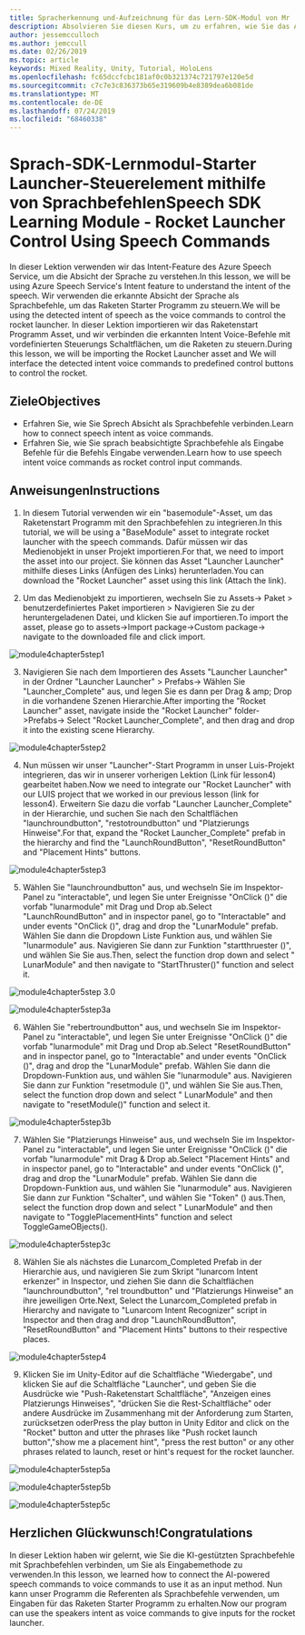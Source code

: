 ```yaml
---
title: Spracherkennung und-Aufzeichnung für das Lern-SDK-Modul von Mr
description: Absolvieren Sie diesen Kurs, um zu erfahren, wie Sie das Azure Speech SDK in einer Mixed Reality-Anwendung implementieren.
author: jessemcculloch
ms.author: jemccull
ms.date: 02/26/2019
ms.topic: article
keywords: Mixed Reality, Unity, Tutorial, HoloLens
ms.openlocfilehash: fc65dccfcbc181af0c0b321374c721797e120e5d
ms.sourcegitcommit: c7c7e3c836373b65e319609b4e8389dea6b081de
ms.translationtype: MT
ms.contentlocale: de-DE
ms.lasthandoff: 07/24/2019
ms.locfileid: "68460338"
---
```

# <a name="speech-sdk-learning-module---rocket-launcher-control-using-speech-commands"></a><span data-ttu-id="ef337-104">Sprach-SDK-Lernmodul-Starter Launcher-Steuerelement mithilfe von Sprachbefehlen</span><span class="sxs-lookup"><span data-stu-id="ef337-104">Speech SDK Learning Module - Rocket Launcher Control Using Speech Commands</span></span>

<span data-ttu-id="ef337-105">In dieser Lektion verwenden wir das Intent-Feature des Azure Speech Service, um die Absicht der Sprache zu verstehen.</span><span class="sxs-lookup"><span data-stu-id="ef337-105">In this lesson, we will be using Azure Speech Service's Intent feature to understand the intent of the speech.</span></span> <span data-ttu-id="ef337-106">Wir verwenden die erkannte Absicht der Sprache als Sprachbefehle, um das Raketen Starter Programm zu steuern.</span><span class="sxs-lookup"><span data-stu-id="ef337-106">We will be using the detected intent of speech as the voice commands to control the rocket launcher.</span></span> <span data-ttu-id="ef337-107">In dieser Lektion importieren wir das Raketenstart Programm Asset, und wir verbinden die erkannten Intent Voice-Befehle mit vordefinierten Steuerungs Schaltflächen, um die Raketen zu steuern.</span><span class="sxs-lookup"><span data-stu-id="ef337-107">During this lesson, we will be importing the Rocket Launcher asset and We will interface the detected intent voice commands to predefined control buttons to control the rocket.</span></span> 

## <a name="objectives"></a><span data-ttu-id="ef337-108">Ziele</span><span class="sxs-lookup"><span data-stu-id="ef337-108">Objectives</span></span>

- <span data-ttu-id="ef337-109">Erfahren Sie, wie Sie Sprech Absicht als Sprachbefehle verbinden.</span><span class="sxs-lookup"><span data-stu-id="ef337-109">Learn how to connect speech intent as voice commands.</span></span>
- <span data-ttu-id="ef337-110">Erfahren Sie, wie Sie sprach beabsichtigte Sprachbefehle als Eingabe Befehle für die Befehls Eingabe verwenden.</span><span class="sxs-lookup"><span data-stu-id="ef337-110">Learn how to use speech intent voice commands as rocket control input commands.</span></span>

## <a name="instructions"></a><span data-ttu-id="ef337-111">Anweisungen</span><span class="sxs-lookup"><span data-stu-id="ef337-111">Instructions</span></span>
1. <span data-ttu-id="ef337-112">In diesem Tutorial verwenden wir ein "basemodule"-Asset, um das Raketenstart Programm mit den Sprachbefehlen zu integrieren.</span><span class="sxs-lookup"><span data-stu-id="ef337-112">In this tutorial, we will be using a "BaseModule" asset to integrate rocket launcher with the speech commands.</span></span> <span data-ttu-id="ef337-113">Dafür müssen wir das Medienobjekt in unser Projekt importieren.</span><span class="sxs-lookup"><span data-stu-id="ef337-113">For that, we need to import the asset into our project.</span></span> <span data-ttu-id="ef337-114">Sie können das Asset "Launcher Launcher" mithilfe dieses Links (Anfügen des Links) herunterladen.</span><span class="sxs-lookup"><span data-stu-id="ef337-114">You can download the "Rocket Launcher" asset using this link (Attach the link).</span></span> 

2. <span data-ttu-id="ef337-115">Um das Medienobjekt zu importieren, wechseln Sie zu Assets-> Paket > benutzerdefiniertes Paket importieren > Navigieren Sie zu der heruntergeladenen Datei, und klicken Sie auf importieren.</span><span class="sxs-lookup"><span data-stu-id="ef337-115">To import the asset, please go to assets->Import package->Custom package-> navigate to the downloaded file and click import.</span></span>

![module4chapter5step1](images/module4chapter5step1.PNG)

3. <span data-ttu-id="ef337-117">Navigieren Sie nach dem Importieren des Assets "Launcher Launcher" in der Ordner "Launcher Launcher" > Prefabs-> Wählen Sie "Launcher_Complete" aus, und legen Sie es dann per Drag & amp; Drop in die vorhandene Szenen Hierarchie.</span><span class="sxs-lookup"><span data-stu-id="ef337-117">After importing the "Rocket Launcher" asset, navigate inside the "Rocket Launcher" folder->Prefabs-> Select "Rocket Launcher_Complete", and then drag and drop it into the existing scene Hierarchy.</span></span>

![module4chapter5step2](images/module4chapter5step2.PNG)

4. <span data-ttu-id="ef337-119">Nun müssen wir unser "Launcher"-Start Programm in unser Luis-Projekt integrieren, das wir in unserer vorherigen Lektion (Link für lesson4) gearbeitet haben.</span><span class="sxs-lookup"><span data-stu-id="ef337-119">Now we need to integrate our "Rocket Launcher" with our LUIS project that we worked in our previous lesson (link for lesson4).</span></span> <span data-ttu-id="ef337-120">Erweitern Sie dazu die vorfab "Launcher Launcher_Complete" in der Hierarchie, und suchen Sie nach den Schaltflächen "launchroundbutton", "restotroundbutton" und "Platzierungs Hinweise".</span><span class="sxs-lookup"><span data-stu-id="ef337-120">For that, expand the "Rocket Launcher_Complete" prefab in the hierarchy and find the "LaunchRoundButton", "ResetRoundButton" and "Placement Hints" buttons.</span></span>

![module4chapter5step3](images/module4chapter5step3.PNG)

5. <span data-ttu-id="ef337-122">Wählen Sie "launchroundbutton" aus, und wechseln Sie im Inspektor-Panel zu "interactable", und legen Sie unter Ereignisse "OnClick ()" die vorfab "lunarmodule" mit Drag und Drop ab.</span><span class="sxs-lookup"><span data-stu-id="ef337-122">Select "LaunchRoundButton" and in inspector panel, go to "Interactable" and under events "OnClick ()", drag and drop the "LunarModule" prefab.</span></span> <span data-ttu-id="ef337-123">Wählen Sie dann die Dropdown Liste Funktion aus, und wählen Sie "lunarmodule" aus. Navigieren Sie dann zur Funktion "startthruester ()", und wählen Sie Sie aus.</span><span class="sxs-lookup"><span data-stu-id="ef337-123">Then, select the function drop down and select " LunarModule" and then navigate to "StartThruster()" function and select it.</span></span>

![module4chapter5step 3.0](images/module4chapter5step3.0.PNG)

![module4chapter5step3a](images/module4chapter5step3a.PNG)

6. <span data-ttu-id="ef337-126">Wählen Sie "rebertroundbutton" aus, und wechseln Sie im Inspektor-Panel zu "interactable", und legen Sie unter Ereignisse "OnClick ()" die vorfab "lunarmodule" mit Drag und Drop ab.</span><span class="sxs-lookup"><span data-stu-id="ef337-126">Select "ResetRoundButton" and in inspector panel, go to "Interactable" and under events "OnClick ()", drag and drop the "LunarModule" prefab.</span></span> <span data-ttu-id="ef337-127">Wählen Sie dann die Dropdown-Funktion aus, und wählen Sie "lunarmodule" aus. Navigieren Sie dann zur Funktion "resetmodule ()", und wählen Sie Sie aus.</span><span class="sxs-lookup"><span data-stu-id="ef337-127">Then, select the function drop down and select " LunarModule" and then navigate to "resetModule()" function and select it.</span></span>

![module4chapter5step3b](images/module4chapter5step3b.PNG)

7. <span data-ttu-id="ef337-129">Wählen Sie "Platzierungs Hinweise" aus, und wechseln Sie im Inspektor-Panel zu "interactable", und legen Sie unter Ereignisse "OnClick ()" die vorfab "lunarmodule" mit Drag & Drop ab.</span><span class="sxs-lookup"><span data-stu-id="ef337-129">Select "Placement Hints" and in inspector panel, go to "Interactable" and under events "OnClick ()", drag and drop the "LunarModule" prefab.</span></span> <span data-ttu-id="ef337-130">Wählen Sie dann die Dropdown-Funktion aus, und wählen Sie "lunarmodule" aus. Navigieren Sie dann zur Funktion "Schalter", und wählen Sie "Token" () aus.</span><span class="sxs-lookup"><span data-stu-id="ef337-130">Then, select the function drop down and select " LunarModule" and then navigate to "TogglePlacementHints" function and select ToggleGameOBjects().</span></span>

![module4chapter5step3c](images/module4chapter5step3c.PNG)

8.  <span data-ttu-id="ef337-132">Wählen Sie als nächstes die Lunarcom_Completed Prefab in der Hierarchie aus, und navigieren Sie zum Skript "lunarcom Intent erkenzer" in Inspector, und ziehen Sie dann die Schaltflächen "launchroundbutton", "rel troundbutton" und "Platzierungs Hinweise" an ihre jeweiligen Orte.</span><span class="sxs-lookup"><span data-stu-id="ef337-132">Next, Select the Lunarcom_Completed prefab in Hierarchy and navigate to "Lunarcom Intent Recognizer" script in Inspector and then drag and drop  "LaunchRoundButton", "ResetRoundButton" and "Placement Hints" buttons to their respective places.</span></span>

![module4chapter5step4](images/module4chapter5step4.PNG)

9. <span data-ttu-id="ef337-134">Klicken Sie im Unity-Editor auf die Schaltfläche "Wiedergabe", und klicken Sie auf die Schaltfläche "Launcher", und geben Sie die Ausdrücke wie "Push-Raketenstart Schaltfläche", "Anzeigen eines Platzierungs Hinweises", "drücken Sie die Rest-Schaltfläche" oder andere Ausdrücke im Zusammenhang mit der Anforderung zum Starten, zurücksetzen oder</span><span class="sxs-lookup"><span data-stu-id="ef337-134">Press the play button in Unity Editor and click on the "Rocket" button and utter the phrases like "Push rocket launch button","show me a placement hint", "press the rest button" or any other phrases related to launch, reset or hint's request for the rocket launcher.</span></span>

![module4chapter5step5a](images/module4chapter5step5a.PNG)

![module4chapter5step5b](images/module4chapter5step5b.PNG)

![module4chapter5step5c](images/module4chapter5step5c.PNG)

## <a name="congratulations"></a><span data-ttu-id="ef337-138">Herzlichen Glückwunsch!</span><span class="sxs-lookup"><span data-stu-id="ef337-138">Congratulations</span></span>

<span data-ttu-id="ef337-139">In dieser Lektion haben wir gelernt, wie Sie die KI-gestützten Sprachbefehle mit Sprachbefehlen verbinden, um Sie als Eingabemethode zu verwenden.</span><span class="sxs-lookup"><span data-stu-id="ef337-139">In this lesson, we learned how to connect the AI-powered speech commands to voice commands to use it as an input method.</span></span> <span data-ttu-id="ef337-140">Nun kann unser Programm die Referenten als Sprachbefehle verwenden, um Eingaben für das Raketen Starter Programm zu erhalten.</span><span class="sxs-lookup"><span data-stu-id="ef337-140">Now our program can use the speakers intent as voice commands to give inputs for the rocket launcher.</span></span>

